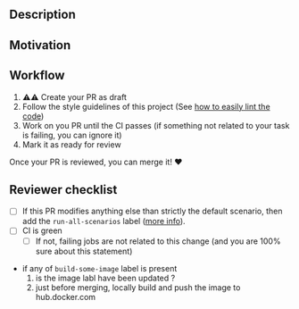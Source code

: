 ## Description

<!-- A brief description of the change being made with this pull request. -->

## Motivation

<!-- What inspired you to submit this pull request? -->

## Workflow

1. ⚠️⚠️ Create your PR as draft
2. Follow the style guidelines of this project (See [how to easily lint the code](https://github.com/DataDog/system-tests/blob/main/docs/edit/lint.md))
3. Work on you PR until the CI passes (if something not related to your task is failing, you can ignore it)
4. Mark it as ready for review

Once your PR is reviewed, you can merge it! :heart:

## Reviewer checklist

* [ ] If this PR modifies anything else than strictly the default scenario, then add the `run-all-scenarios` label ([more info](https://github.com/DataDog/system-tests/blob/main/docs/CI/system-tests-ci.md)). 
* [ ] CI is green
   * [ ] If not, failing jobs are not related to this change (and you are 100% sure about this statement)
* if any of `build-some-image` label is present
  1. is the image labl have been updated ? 
  2. just before merging, locally build and push the image to hub.docker.com

